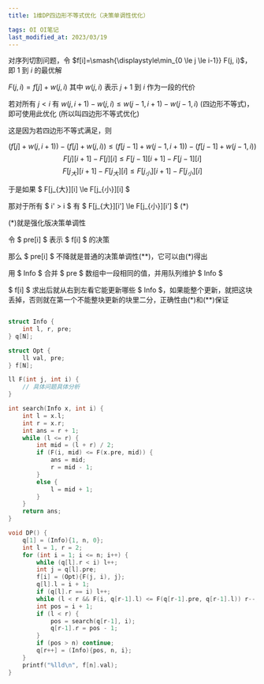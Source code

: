 ```yaml
---
title: 1维DP四边形不等式优化（决策单调性优化）

tags: OI OI笔记
last_modified_at: 2023/03/19
---
```


对序列切割问题，令 $f[i]=\smash{\displaystyle\min_{0 \le j \le i-1}} F(j, i)$，即 $1$ 到 $i$ 的最优解

$F(j, i) = f[j] + w(j, i)$ 其中 $w(j, i)$ 表示 $j+1$ 到 $i$ 作为一段的代价

若对所有 $j<i$ 有 $w(j,i+1) - w(j,i) \le w(j-1,i+1) - w(j-1,i)$ (四边形不等式)，即可使用此优化 (所以叫四边形不等式优化)

这是因为若四边形不等式满足，则

$$ (f[j] + w(j,i+1)) - (f[j] + w(j,i)) \le (f[j-1] + w(j-1,i+1)) - (f[j-1]+w(j-1,i)) $$
$$ F[j][i+1] - F[j][i] \le F[j-1][i+1] - F[j-1][i] $$
$$ F[j_{大}][i+1] - F[j_{大}][i] \le F[j_{小}][i+1] - F[j_{小}][i] $$

于是如果 $ F[j_{大}][i] \le F[j_{小}][i] $

那对于所有 $ i' > i $ 有 $ F[j_{大}][i'] \le F[j_{小}][i'] $ (\*)

(\*)就是强化版决策单调性

令 $ pre[i] $ 表示 $ f[i] $ 的决策

那么 $ pre[i] $ 不降就是普通的决策单调性(\*\*)，它可以由(\*)得出

用 $ Info $ 合并 $ pre $ 数组中一段相同的值，并用队列维护 $ Info $

$ f[i] $ 求出后就从右到左看它能更新哪些 $ Info $，如果能整个更新，就把这块丢掉，否则就在第一个不能整块更新的块里二分，正确性由(\*)和(\*\*)保证

```cpp

struct Info {
    int l, r, pre;
} q[N];

struct Opt {
    ll val, pre;
} f[N];

ll F(int j, int i) {
    // 具体问题具体分析
}

int search(Info x, int i) {
    int l = x.l;
    int r = x.r;
    int ans = r + 1;
    while (l <= r) {
        int mid = (l + r) / 2;
        if (F(i, mid) <= F(x.pre, mid)) {
            ans = mid;
            r = mid - 1;
        }
        else {
            l = mid + 1;
        }
    }
    return ans;
}

void DP() {
    q[1] = (Info){1, n, 0};
    int l = 1, r = 2;
    for (int i = 1; i <= n; i++) {
        while (q[l].r < i) l++;
        int j = q[l].pre;
        f[i] = (Opt){F(j, i), j};
        q[l].l = i + 1;
        if (q[l].r == i) l++;
        while (l < r && F(i, q[r-1].l) <= F(q[r-1].pre, q[r-1].l)) r--;
        int pos = i + 1;
        if (l < r) {
            pos = search(q[r-1], i);
            q[r-1].r = pos - 1;
        }
        if (pos > n) continue;
        q[r++] = (Info){pos, n, i};
    }
    printf("%lld\n", f[n].val);
}
```
